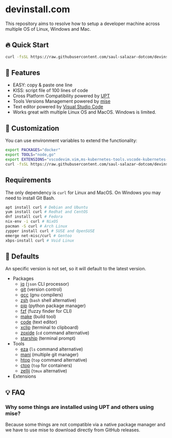 # devinstall.com

This repository aims to resolve how to setup a developer machine across multiple OS of Linux, Windows and Mac.

## 🔥 Quick Start
```sh
curl -fsSL https://raw.githubusercontent.com/saul-salazar-dotcom/devinstall.com/master/install.sh | sh
```

## 🚀 Features
- EASY: copy & paste one line
- KISS: script file of 100 lines of code
- Cross Platform Compatibility powered by [UPT](https://github.com/sigoden/upt)
- Tools Versions Management powered by [mise](https://github.com/jdx/mise)
- Text editor powered by [Visual Studio Code](https://code.visualstudio.com/)
- Works great with multiple Linux OS and MacOS. Windows is limited.

## 📝 Customization

You can use environment variables to extend the functionality:

```sh
export PACKAGES="docker"
export TOOLS="node,go"
export EXTENSIONS="vscodevim.vim,ms-kubernetes-tools.vscode-kubernetes-tools"
curl -fsSL https://raw.githubusercontent.com/saul-salazar-dotcom/devinstall.com/master/install.sh | sh
```

## Requirements

The only dependency is `curl` for Linux and MacOS. On Windows you may need to install Git Bash.

```sh
apt install curl # Debian and Ubuntu
yum install curl # Redhat and CentOS
dnf install curl # Fedora
nix-env -i curl # NixOS
pacman -S curl # Arch Linux
zypper install curl # SUSE and OpenSUSE
emerge net-misc/curl # Gentoo
xbps-install curl # Void Linux
```

## 🧰 Defaults

An specific version is not set, so it will default to the latest version.

- Packages
    - [jq](https://jqlang.github.io/jq/) (`json` CLI processor)
    - [git](https://git-scm.com/) (version control)
    - [gcc](https://gcc.gnu.org/) (gnu compilers)
    - [zsh](https://www.zsh.org/) (`bash` shell alternative)
    - [pip](https://pip.pypa.io/en/stable/) (python package manager)
    - [fzf](https://github.com/junegunn/fzf) (fuzzy finder for CLI)
    - [make](https://www.gnu.org/software/make/) (build tool)
    - [code](https://code.visualstudio.com/) (text editor)
    - [xclip](https://github.com/astrand/xclip) (terminal to clipboard)
    - [zoxide](https://zoxide.dev/) (`cd` command alternative)
    - [starship](https://starship.rs/) (terminal prompt)
- Tools
    - [eza](https://eza.rocks/) (`ls` command alternative)
    - [mani](https://manicli.com/) (multiple git manager)
    - [htop](https://htop.dev/) (`top` command alternative)
    - [ctop](https://ctop.sh/) (`top` for containers)
    - [zellij](https://zellij.dev/) (`tmux` alternative)
- Extensions    

## 💡 FAQ

### Why some things are installed using UPT and others using mise?
Because some things are not compatible via a native package manager and we have to use mise to download directly from GitHub releases.
